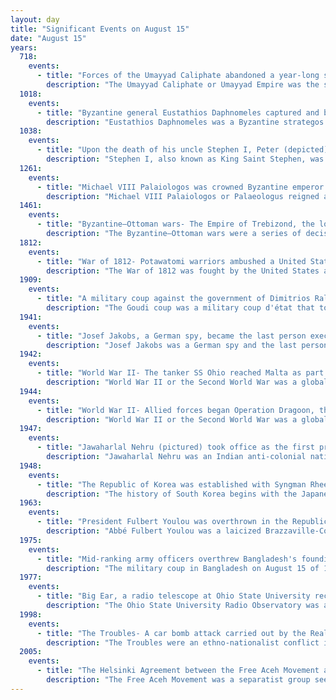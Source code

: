 ```yaml
---
layout: day
title: "Significant Events on August 15"
date: "August 15"
years:
  718:
    events:
      - title: "Forces of the Umayyad Caliphate abandoned a year-long siege of Constantinople, ending their goal of conquering the Byzantine Empire."
        description: "The Umayyad Caliphate or Umayyad Empire was the second caliphate established after the death of the Islamic prophet Muhammad and was ruled by the Umayyad dynasty. Uthman ibn Affan, the third of the Rashidun caliphs, was also a member of the clan. The family established dynastic, hereditary rule with Mu'awiya I, the long-time governor of Greater Syria, who became caliph after the end of the First Fitna in 661. Syria remained the Umayyads' main power base thereafter, with Damascus as their capital. After Mu'awiya's death in 680, conflicts over the succession resulted in the Second Fitna, and power eventually fell to Marwan I, from another branch of the clan."
  1018:
    events:
      - title: "Byzantine general Eustathios Daphnomeles captured and blinded Ibatzes of Bulgaria by means of a ruse, ending the last resistance against Emperor Basil II's conquest of Bulgaria."
        description: "Eustathios Daphnomeles was a Byzantine strategos and patrician who distinguished himself in the Byzantine conquest of Bulgaria. He ranks as one of the most prominent and successful generals in the thirty-year war between Emperor Basil II and Samuel of Bulgaria, helping to end the long conflict by blinding and capturing the last Bulgarian leader, Ibatzes, in 1018."
  1038:
    events:
      - title: "Upon the death of his uncle Stephen I, Peter (depicted) became the second king of Hungary."
        description: "Stephen I, also known as King Saint Stephen, was the last grand prince of the Hungarians between 997 and 1000 or 1001, and the first king of Hungary from 1000 or 1001 until his death in 1038. The year of his birth is uncertain, but many details of his life suggest that he was born in, or after, 975, in Esztergom. He was given the pagan name Vajk at birth, but the date of his baptism is unknown. He was the only son of Grand Prince Géza and his wife, Sarolt, who was descended from a prominent family of gyulas. Although both of his parents were baptized, Stephen was the first member of his family to become a devout Christian. He married Gisela of Bavaria, a scion of the imperial Ottonian dynasty."
  1261:
    events:
      - title: "Michael VIII Palaiologos was crowned Byzantine emperor in Constantinople."
        description: "Michael VIII Palaiologos or Palaeologus reigned as Byzantine emperor from 1261 until his death in 1282, and previously as the co-emperor of the Empire of Nicaea from 1259 to 1261. Michael VIII was the founder of the Palaiologan dynasty that would rule the Byzantine Empire until the Fall of Constantinople in 1453. He recovered Constantinople from the Latin Empire in 1261 and transformed the Empire of Nicaea into a restored Byzantine Empire. His reign saw considerable recovery of Byzantine power, including the enlargement of the Byzantine army and navy. It also included the reconstruction of the city of Constantinople, and the increase of its population. His re-establishment of the University of Constantinople contributed to the Palaeologan Renaissance, a cultural flowering between the 13th and 15th centuries."
  1461:
    events:
      - title: "Byzantine–Ottoman wars- The Empire of Trebizond, the longest-surviving Byzantine successor state, was conquered by Ottoman forces following a month-long siege."
        description: "The Byzantine–Ottoman wars were a series of decisive conflicts between the Byzantine Greeks and Ottoman Turks and their allies that led to the final destruction of the Byzantine Empire and the rise of the Ottoman Empire. The Byzantines, already having been in a weak state even before the partitioning of their Empire following the 4th Crusade, failed to recover fully under the rule of the Palaiologos dynasty. Thus, the Byzantines faced increasingly disastrous defeats at the hands of the Ottomans. Ultimately, they lost Constantinople in 1453, formally ending the conflicts."
  1812:
    events:
      - title: "War of 1812- Potawatomi warriors ambushed a United States Army convoy after it had evacuated Fort Dearborn, in present-day Chicago, and razed the fort."
        description: "The War of 1812 was fought by the United States and its allies against the United Kingdom and its allies in North America. It began when the United States declared war on Britain on 18 June 1812. Although peace terms were agreed upon in the December 1814 Treaty of Ghent, the war did not officially end until the peace treaty was ratified by the United States Congress on 17 February 1815."
  1909:
    events:
      - title: "A military coup against the government of Dimitrios Rallis began in the neighbourhood of Goudi in Athens, Greece."
        description: "The Goudi coup was a military coup d'état that took place in Greece on the night of 28 August [O.S. 15 August] 1909, starting at the barracks in Goudi, a neighborhood on the eastern outskirts of Athens. The coup was a pivotal event in modern Greek history, as it led to the arrival of Eleftherios Venizelos in Greece and his eventual appointment as prime minister. At one stroke, this put an end to the old political system, and ushered in a new period. Henceforth and for several decades, Greek political life was dominated by two opposing forces- liberal, republican Venizelism and conservative, monarchist anti-Venizelism."
  1941:
    events:
      - title: "Josef Jakobs, a German spy, became the last person executed at the Tower of London."
        description: "Josef Jakobs was a German spy and the last person to be executed at the Tower of London. He was captured shortly after parachuting into the United Kingdom during the Second World War. Convicted of espionage under the Treachery Act 1940, Jakobs was sentenced to death and shot by a military firing squad. He was not hanged since he was captured as an enemy combatant."
  1942:
    events:
      - title: "World War II- The tanker SS Ohio reached Malta as part of an operation to deliver much-needed supplies during the siege of Malta."
        description: "World War II or the Second World War was a global conflict between two coalitions- the Allies and the Axis powers. Nearly all of the world's countries participated, with many nations mobilising all resources in pursuit of total war. Tanks and aircraft played major roles, enabling the strategic bombing of cities and delivery of the first and only nuclear weapons ever used in war. World War II was the deadliest conflict in history, resulting in 70 to 85 million deaths, more than half of which were civilians. Millions died in genocides, including the Holocaust, and by massacres, starvation, and disease. After the Allied victory, Germany, Austria, Japan, and Korea were occupied, and German and Japanese leaders were tried for war crimes."
  1944:
    events:
      - title: "World War II- Allied forces began Operation Dragoon, their invasion of southern France."
        description: "World War II or the Second World War was a global conflict between two coalitions- the Allies and the Axis powers. Nearly all of the world's countries participated, with many nations mobilising all resources in pursuit of total war. Tanks and aircraft played major roles, enabling the strategic bombing of cities and delivery of the first and only nuclear weapons ever used in war. World War II was the deadliest conflict in history, resulting in 70 to 85 million deaths, more than half of which were civilians. Millions died in genocides, including the Holocaust, and by massacres, starvation, and disease. After the Allied victory, Germany, Austria, Japan, and Korea were occupied, and German and Japanese leaders were tried for war crimes."
  1947:
    events:
      - title: "Jawaharlal Nehru (pictured) took office as the first prime minister of India, a post he held for 16 years."
        description: "Jawaharlal Nehru was an Indian anti-colonial nationalist, secular humanist, social democrat, and statesman who was a central figure in India during the middle of the 20th century. Nehru was a principal leader of the Indian nationalist movement in the 1930s and 1940s. Upon India's independence in 1947, he served as the country's first prime minister for 16 years. Nehru promoted parliamentary democracy, secularism, and science and technology during the 1950s, powerfully influencing India's arc as a modern nation. In international affairs, he steered India clear of the two blocs of the Cold War. A well-regarded author, he wrote books such as Letters from a Father to His Daughter (1929), An Autobiography (1936) and The Discovery of India (1946), that have been read around the world."
  1948:
    events:
      - title: "The Republic of Korea was established with Syngman Rhee (pictured) as its first president."
        description: "The history of South Korea begins with the Japanese surrender on 2 September 1945. At that time, South Korea and North Korea were divided, despite being the same people and on the same peninsula. In 1950, the Korean War broke out. North Korea overran South Korea until US-led UN forces intervened. At the end of the war in 1953, the border between South and North remained largely similar. Tensions between the two sides continued. South Korea alternated between dictatorship and liberal democracy. It underwent substantial economic development."
  1963:
    events:
      - title: "President Fulbert Youlou was overthrown in the Republic of Congo, after a three-day uprising in the capital."
        description: "Abbé Fulbert Youlou was a laicized Brazzaville-Congolese Roman Catholic priest, nationalist leader and politician, who became the first President of the Republic of the Congo on its independence."
  1975:
    events:
      - title: "Mid-ranking army officers overthrew Bangladesh's founding leader, Sheikh Mujibur Rahman (pictured), killing him and most of his family."
        description: "The military coup in Bangladesh on August 15 of 1975 was launched by mid-ranking army officers in order to assassinate founding president Sheikh Mujibur Rahman, whose administration post-independence grew corrupt and reportedly authoritarian until he established a one-party state-based government led by the socialist party Bangladesh Krishak Sramik Awami League. Mujib, along with his resident family members, were killed during the coup but was survived by his two then-expat daughters, one of them being future prime minister Sheikh Hasina. The officers were led by Capt. Abdul Majed, Major Sayed Farooq-ur-Rahman, Major Khandaker Abdur Rashidand Major Shariful Haque Dalim."
  1977:
    events:
      - title: "Big Ear, a radio telescope at Ohio State University received a strong, apparently extraterrestrial radio signal that became known as the Wow! signal."
        description: "The Ohio State University Radio Observatory was a Kraus-type radio telescope located on the grounds of the Perkins Observatory at Ohio Wesleyan University in Delaware, Ohio from 1963 to 1998. Known as Big Ear, the observatory was part of Ohio State University's Search for Extraterrestrial Intelligence (SETI) project. The telescope was designed by John D. Kraus. Construction of the Big Ear began in 1956 and was completed in 1961, and it was finally turned on for the first time in 1963."
  1998:
    events:
      - title: "The Troubles- A car bomb attack carried out by the Real Irish Republican Army killed 29 people and injured approximately 220 others in Omagh, Northern Ireland."
        description: "The Troubles were an ethno-nationalist conflict in Northern Ireland that lasted for about 30 years from the late 1960s to 1998. Also known internationally as the Northern Ireland conflict, it began in the late 1960s and is usually deemed to have ended with the Good Friday Agreement of 1998. Although the Troubles mostly took place in Northern Ireland, at times violence spilled over into parts of the Republic of Ireland, England, and mainland Europe."
  2005:
    events:
      - title: "The Helsinki Agreement between the Free Aceh Movement and the Government of Indonesia was signed, ending more than 28 years of fighting."
        description: "The Free Aceh Movement was a separatist group seeking independence for the Aceh region of Sumatra, Indonesia. GAM fought against Indonesian government forces in the Aceh insurgency from 1976 to 2005. Estimates of the death toll total over 15,000 people killed."
---
```

